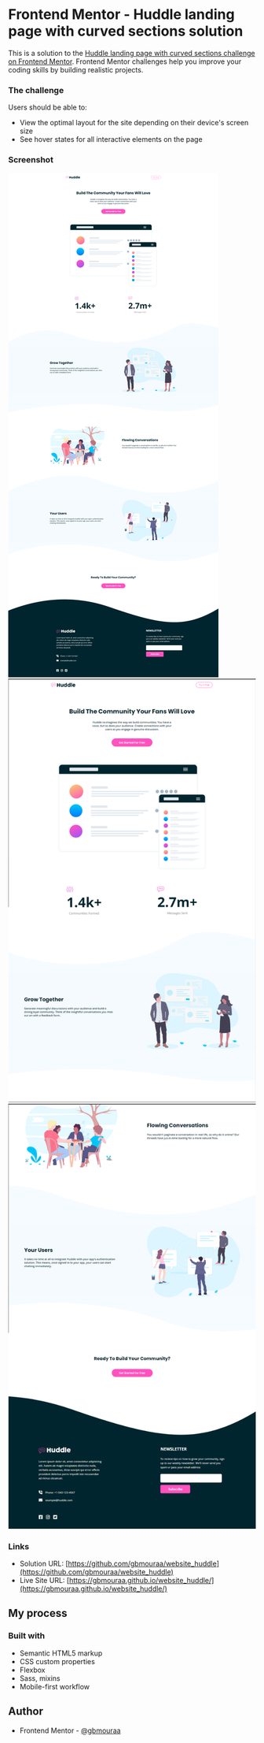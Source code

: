 # Frontend Mentor - Huddle landing page with curved sections solution

This is a solution to the [Huddle landing page with curved sections challenge on Frontend Mentor](https://www.frontendmentor.io/challenges/huddle-landing-page-with-curved-sections-5ca5ecd01e82137ec91a50f2). Frontend Mentor challenges help you improve your coding skills by building realistic projects. 

### The challenge

Users should be able to:

- View the optimal layout for the site depending on their device's screen size
- See hover states for all interactive elements on the page

### Screenshot

![](./screen-shots/screen-shot3.png)
![](./screen-shots/screen-shot1.png)
![](./screen-shots/screen-shot2.png)

### Links

- Solution URL: [https://github.com/gbmouraa/website_huddle](https://github.com/gbmouraa/website_huddle)
- Live Site URL: [https://gbmouraa.github.io/website_huddle/](https://gbmouraa.github.io/website_huddle/)

## My process

### Built with

- Semantic HTML5 markup
- CSS custom properties
- Flexbox
- Sass, mixins
- Mobile-first workflow

## Author

- Frontend Mentor - [@gbmouraa](https://www.frontendmentor.io/profile/gbmouraa)
